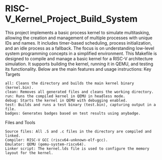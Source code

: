 # RISC-V_Kernel_Project_Build_System
This project implements a basic process kernel to simulate multitasking, allowing the creation and management of multiple processes with unique IDs and names. It includes timer-based scheduling, process initialization, and an idle process as a fallback. The focus is on understanding low-level system programming concepts in a simplified environment.
This Makefile is designed to compile and manage a basic kernel for a RISC-V architecture simulation. It supports building the kernel, running it in QEMU, and testing its functionality. Below are the main features and usage instructions:
Key Targets

    all: Cleans the directory and builds the main kernel binary (kernel.bin).
    clean: Removes all generated files and cleans the working directory.
    run: Runs the compiled kernel in QEMU in headless mode.
    debug: Starts the kernel in QEMU with debugging enabled.
    test: Builds and runs a test binary (test.bin), capturing output in a file.
    badges: Generates badges based on test results using anybadge.

Files and Tools

    Source files: All .S and .c files in the directory are compiled and linked.
    Compiler: RISC-V GCC (riscv64-unknown-elf-gcc).
    Emulator: QEMU (qemu-system-riscv64).
    Linker script: The kernel.lds file is used to configure the memory layout for the kernel.
